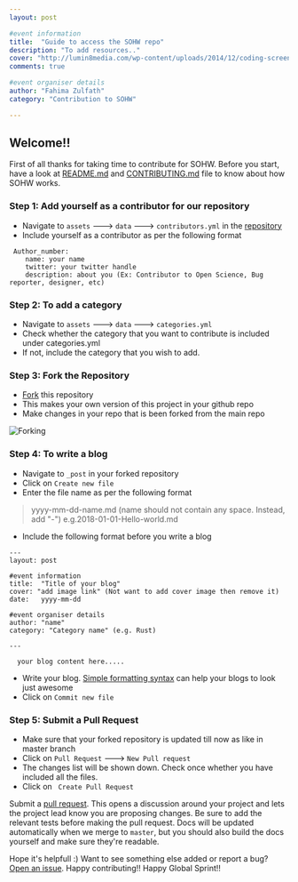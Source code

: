 ```yaml
---
layout: post

#event information
title:  "Guide to access the SOHW repo"
description: "To add resources.."
cover: "http://lumin8media.com/wp-content/uploads/2014/12/coding-screen-1280x500.jpg "
comments: true

#event organiser details
author: "Fahima Zulfath"
category: "Contribution to SOHW"

---
```


## Welcome!!

First of all thanks for taking time to contribute for SOHW. Before you start, have a look at [README.md](https://github.com/SOHW/sohw.github.io/blob/master/README.md) and [CONTRIBUTING.md](https://github.com/SOHW/sohw.github.io/blob/master/CONTRIBUTING.md) file to know about how SOHW works.

### Step 1: Add yourself as a contributor for our repository
* Navigate to `assets` ---> `data` ---> `contributors.yml` in the [repository](https://github.com/SOHW/Blogs)
* Include yourself as a contributor as per the following format

~~~
 Author_number:
    name: your name
    twitter: your twitter handle
    description: about you (Ex: Contributor to Open Science, Bug reporter, designer, etc)
~~~

### Step 2: To add a category
* Navigate to `assets` ---> `data` ---> `categories.yml`
* Check whether the category that you want to contribute is included under categories.yml
* If not, include the category that you wish to add.

### Step 3: Fork the Repository
* [Fork](https://help.github.com/articles/fork-a-repo/) this repository
* This makes your own version of this project in your github repo
* Make changes in your repo that is been forked from the main repo

![Forking](/assets/images/fork.gif)

### Step 4: To write a blog
* Navigate to `_post` in your forked repository
* Click on `Create new file`
* Enter the file name as per the following format
> yyyy-mm-dd-name.md (name should not contain any space. Instead, add "-") e.g.2018-01-01-Hello-world.md

* Include the following format before you write a blog

~~~
---
layout: post

#event information
title:  "Title of your blog"
cover: "add image link" (Not want to add cover image then remove it)
date:   yyyy-mm-dd 

#event organiser details
author: "name"
category: "Category name" (e.g. Rust)

---

  your blog content here.....
~~~

* Write your blog. [Simple formatting syntax](https://help.github.com/articles/basic-writing-and-formatting-syntax/
) can help your blogs to look just awesome
* Click on `Commit new file`

### Step 5: Submit a Pull Request
* Make sure that your forked repository is updated till now as like in master branch
* Click on `Pull Request` ---> `New Pull request` 
* The changes list will be shown down. Check once whether you have included all the files.
* Click on ` Create Pull Request`

Submit a [pull request](https://help.github.com/articles/proposing-changes-to-a-project-with-pull-requests/). This opens a discussion around your project and lets the project lead know you are proposing changes. Be sure to add the relevant tests before making the pull request. Docs will be updated automatically when we merge to `master`, but you should also build the docs yourself and make sure they're readable.


Hope it's helpfull :) Want to see something else added or report a bug? [Open an issue](https://github.com/SOHW/Blogs/issues/new). Happy contributing!! Happy Global Sprint!!
